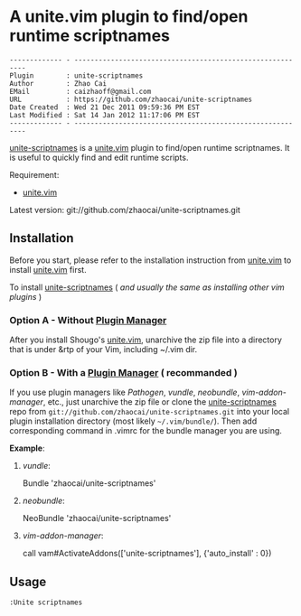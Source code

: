 # A unite.vim plugin to find/open runtime scriptnames

    ------------- - ----------------------------------------------------------
    Plugin        : unite-scriptnames 
    Author        : Zhao Cai 
    EMail         : caizhaoff@gmail.com 
    URL           : https://github.com/zhaocai/unite-scriptnames 
    Date Created  : Wed 21 Dec 2011 09:59:36 PM EST 
    Last Modified : Sat 14 Jan 2012 11:17:06 PM EST 
    ------------- - ----------------------------------------------------------

[unite-scriptnames][unite-scriptnames] is a [unite.vim][unite] plugin to
find/open runtime scriptnames. It is useful to quickly find and edit runtime scripts.

Requirement:

+ [unite.vim][unite]

Latest version: git://github.com/zhaocai/unite-scriptnames.git

## Installation

Before you start, please refer to the installation instruction from [unite.vim][unite] to install [unite.vim][unite] first.

To install [unite-scriptnames][unite-scriptnames] ( *and usually the same as installing other vim plugins* )



### **Option A** - Without [Plugin Manager][vim-plugin-manager]

After you install Shougo's [unite.vim][unite], unarchive the zip file into a directory
that is under &rtp of your Vim, including ~/.vim dir.

### **Option B** - With a [Plugin Manager][vim-plugin-manager] ( **recommanded** )

If you use plugin managers like *Pathogen*, *vundle*,
*neobundle*, *vim-addon-manager*, etc., just unarchive the zip file or clone the
[unite-scriptnames][unite-scriptnames] repo from
`git://github.com/zhaocai/unite-scriptnames.git` into your local plugin installation directory
(most likely `~/.vim/bundle/`). Then add corresponding command in .vimrc for the
bundle manager you are using.


**Example**:

1. *vundle*:

    Bundle 'zhaocai/unite-scriptnames'

2. *neobundle*:

    NeoBundle 'zhaocai/unite-scriptnames'

3. *vim-addon-manager*:

    call vam#ActivateAddons(['unite-scriptnames'], {'auto_install' : 0})



## Usage

    :Unite scriptnames





[unite]: https://github.com/Shougo/unite.vim
[unite-scriptnames]: https://github.com/zhaocai/unite-scriptnames
[vim-plugin-manager]: http://vim-scripts.org/vim/tools.html "Vim Plugin Manangers"
